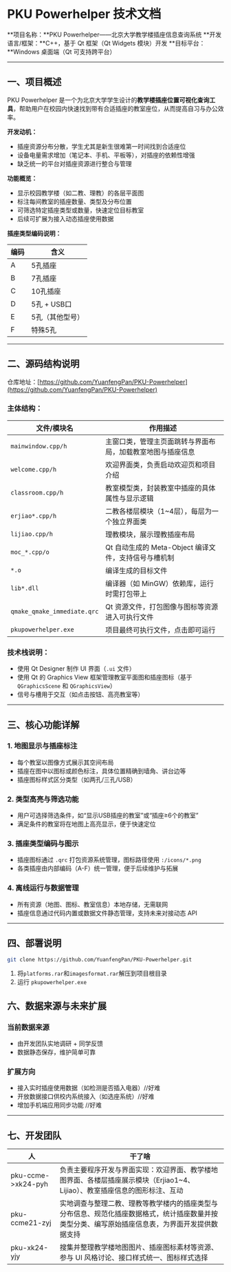 
# PKU Powerhelper 技术文档

\*\*项目名称：\*\*PKU Powerhelper——北京大学教学楼插座信息查询系统
\*\*开发语言/框架：\*\*C++，基于 Qt 框架（Qt Widgets 模块）开发
\*\*目标平台：\*\*Windows 桌面端（Qt 可支持跨平台）

---

## 一、项目概述

PKU Powerhelper 是一个为北京大学学生设计的**教学楼插座位置可视化查询工具**，帮助用户在校园内快速找到带有合适插座的教室座位，从而提高自习与办公效率。

**开发动机：**

* 插座资源分布分散，学生尤其是新生很难第一时间找到合适座位
* 设备电量需求增加（笔记本、手机、平板等），对插座的依赖性增强
* 缺乏统一的平台对插座资源进行整合与管理

**功能概览：**

* 显示校园教学楼（如二教、理教）的各层平面图
* 标注每间教室的插座数量、类型及分布位置
* 可筛选特定插座类型或数量，快速定位目标教室
* 后续可扩展为接入动态插座使用数据

**插座类型编码说明：**

| 编码 | 含义        |
| -- | --------- |
| A  | 5孔插座      |
| B  | 7孔插座      |
| C  | 10孔插座     |
| D  | 5孔 + USB口 |
| E  | 5孔（其他型号）  |
| F  | 特殊5孔      |

---

## 二、源码结构说明

仓库地址：[https://github.com/YuanfengPan/PKU-Powerhelper](https://github.com/YuanfengPan/PKU-Powerhelper)

### 主体结构：

| 文件/模块名                      | 作用描述                               |
| --------------------------- | ---------------------------------- |
| `mainwindow.cpp/h`          | 主窗口类，管理主页面跳转与界面布局，加载教室地图与插座信息      |
| `welcome.cpp/h`             | 欢迎界面类，负责启动欢迎页和项目介绍                 |
| `classroom.cpp/h`           | 教室模型类，封装教室中插座的具体属性与显示逻辑            |
| `erjiao*.cpp/h`             | 二教各楼层模块（1\~4层），每层为一个独立界面类          |
| `lijiao.cpp/h`              | 理教模块，展示理教插座布局                      |
| `moc_*.cpp/o`               | Qt 自动生成的 Meta-Object 编译文件，支持信号与槽机制 |
| `*.o`                       | 编译生成的目标文件                          |
| `lib*.dll`                  | 编译器（如 MinGW）依赖库，运行时需打包带上           |
| `qmake_qmake_immediate.qrc` | Qt 资源文件，打包图像与图标等资源进入可执行文件          |
| `pkupowerhelper.exe`        | 项目最终可执行文件，点击即可运行                   |

### 技术栈说明：

* 使用 Qt Designer 制作 UI 界面（`.ui` 文件）
* 使用 Qt 的 Graphics View 框架管理教室平面图和插座图标（基于 `QGraphicsScene` 和 `QGraphicsView`）
* 信号与槽用于交互（如点击按钮、高亮教室等）

---

## 三、核心功能详解

### 1. 地图显示与插座标注

* 每个教室以图像方式展示其空间布局
* 插座在图中以图标或颜色标注，具体位置精确到墙角、讲台边等
* 插座图标样式区分类型（如两孔/三孔/USB）

### 2. 类型高亮与筛选功能

* 用户可选择筛选条件，如“显示USB插座的教室”或“插座≥6个的教室”
* 满足条件的教室将在地图上高亮显示，便于快速定位

### 3. 插座类型编码与图示

* 插座图标通过 `.qrc` 打包资源系统管理，图标路径使用 `:/icons/*.png`
* 各类插座由内部编码（A-F）统一管理，便于后续维护与拓展

### 4. 离线运行与数据管理

* 所有资源（地图、图标、教室信息）本地存储，无需联网
* 插座信息通过代码内置或数据文件静态管理，支持未来对接动态 API

---

## 四、部署说明


   ```bash
   git clone https://github.com/YuanfengPan/PKU-Powerhelper.git
   ```
1. 将`platforms.rar`和`imagesformat.rar`解压到项目根目录
2. 运行 `pkupowerhelper.exe`

## 六、数据来源与未来扩展

### 当前数据来源

* 由开发团队实地调研 + 同学反馈
* 数据静态保存，维护简单可靠

### 扩展方向

* 接入实时插座使用数据（如检测是否插入电器）//好难
* 开放数据接口供校内系统接入（如选座系统）//好难
* 增加手机端应用同步功能 //好难

---

## 七、开发团队
|人|干了啥|
|---------------------|-----------|
|pku-ccme->xk24-pyh |负责主要程序开发与界面实现：欢迎界面、教学楼地图界面、各楼层插座展示模块（Erjiao1~4、Lijiao）、教室插座信息的图形标注、互动|
| pku-ccme21-zyj|实地调查与整理二教、理教等教学楼内的插座类型与分布信息、规范化插座数据格式，统计插座数量并按类型分类、编写原始插座信息表，为界面开发提供数据支持 |
|pku-xk24-yjy|搜集并整理教学楼地图图片、插座图标素材等资源、参与 UI 风格讨论、接口样式统一、图标样式选择|
